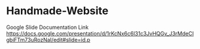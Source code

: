 # Handmade-Website
Google Slide Documentation Link
https://docs.google.com/presentation/d/1rKcNx6c6l31c3JvHQGv_J3rMdeCIgbiFTm73uRozNaI/edit#slide=id.p
